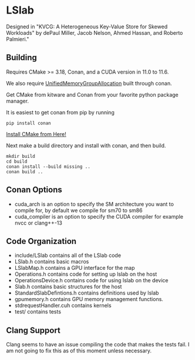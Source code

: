 # LSlab

Designed in "KVCG: A Heterogeneous Key-Value Store for Skewed Workloads" by dePaul Miller, Jacob Nelson, Ahmed Hassan, and Roberto Palmieri."

## Building

Requires CMake >= 3.18, Conan, and a CUDA version in 11.0 to 11.6.

We also require [UnifiedMemoryGroupAllocation](https://github.com/depaulmillz/UnifiedMemoryGroupAllocation) built through conan.

Get CMake from kitware and Conan from your favorite python package manager.

It is easiest to get conan from pip by running
```
pip install conan
```

[Install CMake from Here!](https://cmake.org)

Next make a build directory and install with conan, and then build.
```
mkdir build
cd build
conan install --build missing ..
conan build ..
```

## Conan Options

- cuda\_arch is an option to specify the SM architecture you want to compile for, by default we compile for sm70 to sm86
- cuda\_compiler is an option to specify the CUDA compiler for example nvcc or clang++-13


## Code Organization

- include/LSlab contains all of the LSlab code
- LSlab.h contains basic macros
- LSlabMap.h contains a GPU interface for the map
- Operations.h contains code for setting up lslab on the host
- OperationsDevice.h contains code for using lslab on the device
- Slab.h contains basic structures for the host
- StandardSlabDefintions.h contains definitions used by lslab
- gpumemory.h contains GPU memory management functions.
- stdrequestHandler.cuh contains kernels
- test/ contains tests

## Clang Support

Clang seems to have an issue compiling the code that makes the tests fail.
I am not going to fix this as of this moment unless necessary.

